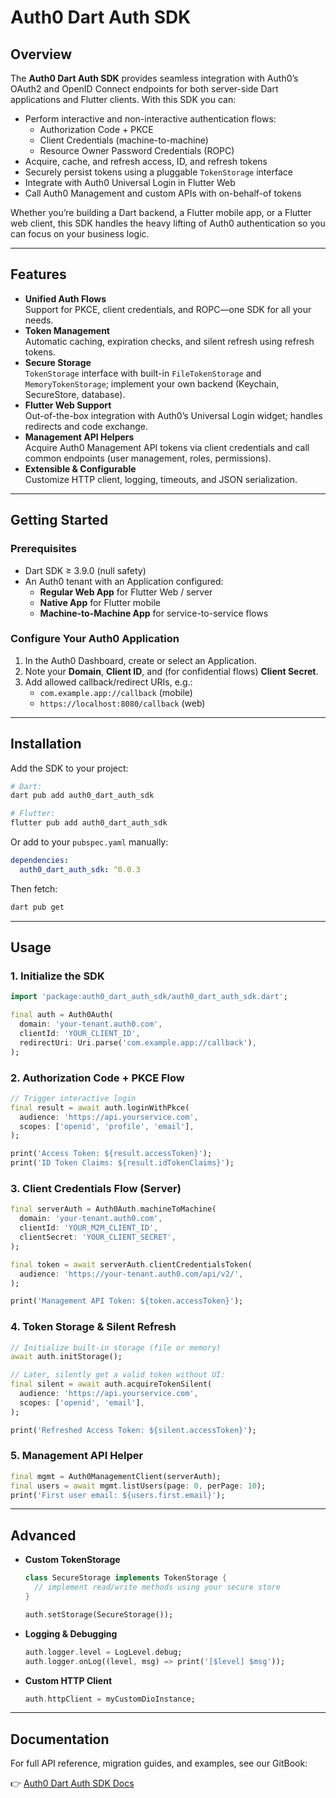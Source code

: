 # Auth0 Dart Auth SDK

## Overview

The **Auth0 Dart Auth SDK** provides seamless integration with Auth0’s OAuth2 and OpenID Connect endpoints for both server-side Dart applications and Flutter clients. With this SDK you can:

* Perform interactive and non-interactive authentication flows:
  * Authorization Code + PKCE  
  * Client Credentials (machine-to-machine)  
  * Resource Owner Password Credentials (ROPC)  
* Acquire, cache, and refresh access, ID, and refresh tokens  
* Securely persist tokens using a pluggable `TokenStorage` interface  
* Integrate with Auth0 Universal Login in Flutter Web  
* Call Auth0 Management and custom APIs with on-behalf-of tokens  

Whether you’re building a Dart backend, a Flutter mobile app, or a Flutter web client, this SDK handles the heavy lifting of Auth0 authentication so you can focus on your business logic.

---

## Features

* **Unified Auth Flows**  
  Support for PKCE, client credentials, and ROPC—one SDK for all your needs.
* **Token Management**  
  Automatic caching, expiration checks, and silent refresh using refresh tokens.
* **Secure Storage**  
  `TokenStorage` interface with built-in `FileTokenStorage` and `MemoryTokenStorage`; implement your own backend (Keychain, SecureStore, database).
* **Flutter Web Support**  
  Out-of-the-box integration with Auth0’s Universal Login widget; handles redirects and code exchange.
* **Management API Helpers**  
  Acquire Auth0 Management API tokens via client credentials and call common endpoints (user management, roles, permissions).
* **Extensible & Configurable**  
  Customize HTTP client, logging, timeouts, and JSON serialization.

---

## Getting Started

### Prerequisites

* Dart SDK ≥ 3.9.0 (null safety) 
* An Auth0 tenant with an Application configured:  
  * **Regular Web App** for Flutter Web / server  
  * **Native App** for Flutter mobile  
  * **Machine-to-Machine App** for service-to-service flows  

### Configure Your Auth0 Application

1. In the Auth0 Dashboard, create or select an Application.  
2. Note your **Domain**, **Client ID**, and (for confidential flows) **Client Secret**.  
3. Add allowed callback/redirect URIs, e.g.:  
   * `com.example.app://callback` (mobile)  
   * `https://localhost:8080/callback` (web)  

---

## Installation

Add the SDK to your project:

```bash
# Dart:
dart pub add auth0_dart_auth_sdk

# Flutter:
flutter pub add auth0_dart_auth_sdk
````

Or add to your `pubspec.yaml` manually:

```yaml
dependencies:
  auth0_dart_auth_sdk: ^0.0.3
```

Then fetch:

```bash
dart pub get
```

---

## Usage

### 1. Initialize the SDK

```dart
import 'package:auth0_dart_auth_sdk/auth0_dart_auth_sdk.dart';

final auth = Auth0Auth(
  domain: 'your-tenant.auth0.com',
  clientId: 'YOUR_CLIENT_ID',
  redirectUri: Uri.parse('com.example.app://callback'),
);
```

### 2. Authorization Code + PKCE Flow

```dart
// Trigger interactive login
final result = await auth.loginWithPkce(
  audience: 'https://api.yourservice.com',
  scopes: ['openid', 'profile', 'email'],
);

print('Access Token: ${result.accessToken}');
print('ID Token Claims: ${result.idTokenClaims}');
```

### 3. Client Credentials Flow (Server)

```dart
final serverAuth = Auth0Auth.machineToMachine(
  domain: 'your-tenant.auth0.com',
  clientId: 'YOUR_M2M_CLIENT_ID',
  clientSecret: 'YOUR_CLIENT_SECRET',
);

final token = await serverAuth.clientCredentialsToken(
  audience: 'https://your-tenant.auth0.com/api/v2/',
);

print('Management API Token: ${token.accessToken}');
```

### 4. Token Storage & Silent Refresh

```dart
// Initialize built-in storage (file or memory)
await auth.initStorage();

// Later, silently get a valid token without UI:
final silent = await auth.acquireTokenSilent(
  audience: 'https://api.yourservice.com',
  scopes: ['openid', 'email'],
);

print('Refreshed Access Token: ${silent.accessToken}');
```

### 5. Management API Helper

```dart
final mgmt = Auth0ManagementClient(serverAuth);
final users = await mgmt.listUsers(page: 0, perPage: 10);
print('First user email: ${users.first.email}');
```

---

## Advanced

* **Custom TokenStorage**

  ```dart
  class SecureStorage implements TokenStorage {
    // implement read/write methods using your secure store
  }

  auth.setStorage(SecureStorage());
  ```
* **Logging & Debugging**

  ```dart
  auth.logger.level = LogLevel.debug;
  auth.logger.onLog((level, msg) => print('[$level] $msg'));
  ```
* **Custom HTTP Client**

  ```dart
  auth.httpClient = myCustomDioInstance;
  ```

---

## Documentation

For full API reference, migration guides, and examples, see our GitBook:

👉 [Auth0 Dart Auth SDK Docs](https://aortem.gitbook.io/auth0-dart-auth-sdk/)

```
